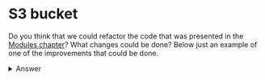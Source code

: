 # S3 bucket

Do you think that we could refactor the code that was presented in the [Modules chapter](../../1-resources_and_modules/1.3-modules/MODULE.md)?
What changes could be done? Below just an example of one of the improvements that could be done.

<details>
  <summary>Answer</summary>

```hcl
# Define a list of S3 bucket configurations
variable "s3_buckets" {
  type = list(object({}))
  default = [
    {
      project = "bucket1"
      region  = "us-east-1"

    },
    {
      project = "bucket2"
      region  = "us-west-2"
    }
  ]
}

# Create S3 buckets dynamically

module "s3" {
  source = "../s3-child-module"

  for_each = { for config in var.s3_buckets : config.project => config }

  project = each.value.project
  region  = each.value.region
}

# output.tf
output "s3_bucket_ids" {
  value = [for bucket_config in var.s3_buckets : module.s3[bucket_config.project].s3_bucket_id]
}
```
</details>